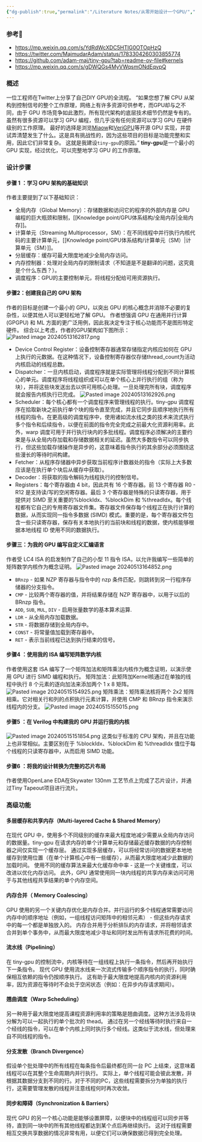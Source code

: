 ```yaml
---
{"dg-publish":true,"permalink":"/Literature Notes/从零开始设计一个GPU/","dgPassFrontmatter":true}
---
```


### 参考📕
* https://mp.weixin.qq.com/s/YdRdWcXDC5HTIG0OTOpHzQ
* https://twitter.com/MajmudarAdam/status/1783304260303855774
* https://github.com/adam-maj/tiny-gpu?tab=readme-ov-file#kernels
* https://mp.weixin.qq.com/s/gDWQGs4MyVWqsmONdEqvpQ
### 概述
一位工程师在Twitter上分享了自己DIY GPU的全流程。
“如果您想了解 CPU 从架构到控制信号的整个工作原理，网络上有许多资源可供参考，而GPU却与之不同，由于 GPU 市场竞争如此激烈，所有现代架构的底层技术细节仍然是专有的。虽然有很多资源可以学习 GPU 编程，但几乎没有任何资源可以学习 GPU 在硬件级别的工作原理。
最好的选择是浏览[Miaow](https://github.com/VerticalResearchGroup/miaow)和[VeriGPU](https://github.com/hughperkins/VeriGPU/tree/main)等开源 GPU 实现，并尝试弄清楚发生了什么。这是具有挑战性的，因为这些项目的目标是功能完整和实用，因此它们非常复杂。
这就是我建设`tiny-gpu`的原因。”
**tiny-gpu**是一个最小的 GPU 实现，经过优化，可以完整地学习 GPU 的工作原理。

### 设计步骤
#### 步骤 1 ：学习 GPU 架构的基础知识
作者主要提到了以下基础知识：
- 全局内存（Global Memory）：存储数据和访问它的程序的外部内存是 GPU 编程的巨大瓶颈和限制，[[Knowledge point/GPU体系结构/全局内存\|全局内存]]。
- 计算单元（Streaming Multiprocessor，SM）：在不同线程中并行执行内核代码的主要计算单元，[[Knowledge point/GPU体系结构/计算单元（SM）\|计算单元（SM）]]。
- 分层缓存：缓存可最大限度地减少全局内存访问。
- 内存控制器：处理对全局内存的限制请求（不知道是不是翻译的问题，这究竟是个什么东西？）。
- 调度程序：GPU的主要控制单元，将线程分配给可用资源执行。

#### 步骤2：创建我自己的 GPU 架构
作者的目标是创建一个最小的 GPU，以突出 GPU 的核心概念并消除不必要的复杂性，以便其他人可以更轻松地了解 GPU。
作者想强调 GPU 在通用并行计算 (GPGPU) 和 ML 方面的更广泛用例，因此我决定专注于核心功能而不是图形特定硬件。
综合以上考虑，作者的GPU架构如下图所示：
![Pasted image 20240513162817.png](/img/user/Literature%20Notes/imgs/Pasted%20image%2020240513162817.png)
* Device Control Register：设备控制寄存器通常存储指定内核应如何在 GPU 上执行的元数据。在这种情况下，设备控制寄存器仅存储thread_count为活动内核启动的线程总数。
* Dispatcher：一旦内核启动，调度程序就是实际管理将线程分配到不同计算核心的单元。调度程序将线程组织成可以在单个核心上并行执行的组（称为块），并将这些块发送出去以供可用核心处理。一旦处理完所有块，调度程序就会报告内核执行已完成。
![Pasted image 20240513162926.png](/img/user/Literature%20Notes/imgs/Pasted%20image%2020240513162926.png)
* Scheduler：每个核心都有一个调度程序来管理线程的执行。tiny-gpu 调度程序在拾取新块之前执行单个块的指令直至完成，并且它同步且顺序地执行所有线程的指令。在更高级的调度程序中，使用诸如流水线之类的技术来流式执行多个指令和后续指令，以便在前面的指令完全完成之前最大化资源利用率。此外，warp 调度可用于并行执行块内的多批线程。调度程序必须解决的主要约束是与从全局内存加载和存储数据相关的延迟。虽然大多数指令可以同步执行，但这些加载存储操作是异步的，这意味着指令执行的其余部分必须围绕这些漫长的等待时间构建。
* Fetcher：从程序存储器中异步获取当前程序计数器处的指令（实际上大多数应该是在执行单个块后从缓存中获取）。
* Decoder：将获取的指令解码为线程执行的控制信号。
* Registers：每个寄存器由 4 bit，因此共有 16 个寄存器。前 13 个寄存器 R0 - R12 是支持读/写的空闲寄存器。最后 3 个寄存器是特殊的只读寄存器，用于提供对 SIMD 至关重要的%blockIdx、%blockDim 和 %threadIdx。每个线程都有它自己的专用寄存器文件集。寄存器文件保存每个线程正在执行计算的数据，从而实现同一指令多数据 (SIMD) 模式。重要的是，每个寄存器文件包含一些只读寄存器，保存有关本地执行的当前块和线程的数据，使内核能够根据本地线程 ID 使用不同的数据执行。
#### 步骤三：为我的 GPU 编写自定义汇编语言
作者受 LC4 ISA 的启发制作了自己的小型 11 指令 ISA，以允许我编写一些简单的矩阵数学内核作为概念证明。
![Pasted image 20240513164852.png](/img/user/Literature%20Notes/imgs/Pasted%20image%2020240513164852.png)
- `BRnzp` - 如果 NZP 寄存器与指令中的 nzp 条件匹配，则跳转到另一行程序存储器的分支指令。
- `CMP` - 比较两个寄存器的值，并将结果存储在 NZP 寄存器中，以用于以后的 BRnzp 指令。
- `ADD`, `SUB`, `MUL`, `DIV` - 启用张量数学的基本算术运算.
- `LDR` - 从全局内存加载数据。
- `STR` - 将数据存储到全局内存中。
- `CONST` - 将常量值加载到寄存器中。
- `RET` - 表示当前线程已达到执行结束的信号。

#### 步骤4 ：使用我的 ISA 编写矩阵数学内核
作者使用这套 ISA 编写了一个矩阵加法和矩阵乘法内核作为概念证明，以演示使用 GPU 进行 SIMD 编程和执行。
矩阵加法：此矩阵加Kernel核通过在单独的线程中执行 8 个元素的逐向加法来添加两个 1 x 8 矩阵。
![Pasted image 20240515154925.png](/img/user/Literature%20Notes/imgs/Pasted%20image%2020240515154925.png)
矩阵乘法：矩阵乘法核将两个 2x2 矩阵相乘。它对相关行和列的点积执行元素计算，并使用 CMP 和 BRnzp 指令来演示线程内的分支。
![Pasted image 20240515155015.png](/img/user/Literature%20Notes/imgs/Pasted%20image%2020240515155015.png)
#### 步骤5 ：在 Verilog 中构建我的 GPU 并运行我的内核
![Pasted image 20240515151854.png](/img/user/Literature%20Notes/imgs/Pasted%20image%2020240515151854.png)
这类似于标准的 CPU 架构，并且在功能上也非常相似。主要区别在于 %blockIdx、%blockDim 和 %threadIdx 值位于每个线程的只读寄存器中，从而启用 SIMD 功能。

#### 步骤6 ：将我的设计转换为完整的芯片布局
作者使用OpenLane EDA在Skywater 130nm 工艺节点上完成了芯片设计，并通过Tiny Tapeout项目进行流片。

### 高级功能
#### 多层缓存和共享内存（Multi-layered Cache & Shared Memory）
在现代 GPU 中，使用多个不同级别的缓存来最大程度地减少需要从全局内存访问的数据量。tiny-gpu 在请求内存的单个计算单元和存储最近缓存数据的内存控制器之间仅实现一个缓存层。
通过实现多层缓存，可以将经常访问的数据更本地地缓存到使用位置（在单个计算核心中有一些缓存），从而最大限度地减少此数据的加载时间。
使用不同的缓存算法来最大化缓存命中率 - 这是一个关键维度，可以改进以优化内存访问。
此外，GPU 通常使用同一块内线程的共享内存来访问可用于与其他线程共享结果的单个内存空间。

#### 内存合并（ Memory Coalescing）
GPU 使用的另一个关键内存优化是内存合并。并行运行的多个线程通常需要访问内存中的顺序地址（例如，一组线程访问矩阵中的相邻元素） - 但这些内存请求中的每一个都是单独放入的。
内存合并用于分析排队的内存请求，并将相邻请求合并到单个事务中，从而最大限度地减少寻址和同时发出所有请求所花费的时间。

#### 流水线（Pipelining）
在 tiny-gpu 的控制流中，内核等待在一组线程上执行一条指令，然后再开始执行下一条指令。
现代 GPU 使用流水线来一次流式传输多个顺序指令的执行，同时确保相互依赖的指令仍按顺序执行。
这有助于最大限度地提高内核内的资源利用率，因为资源在等待时不会处于空闲状态（例如：在异步内存请求期间）。

#### 翘曲调度（Warp Scheduling）
另一种用于最大限度地提高课程资源利用率的策略是翘曲调度。这种方法涉及将块分解为可以一起执行的单个批次的 thead。
通过在另一个经线等待时执行来自一个经线的指令，可以在单个内核上同时执行多个经线。这类似于流水线，但处理来自不同线程的指令。

#### 分支发散（Branch Divergence）
假设单个批处理中的所有线程在每条指令后最终都在同一台 PC 上结束，这意味着线程可以在其整个生命周期内并行执行。
实际上，单个线程可能会彼此发散，并根据其数据分支到不同的行。对于不同的PC，这些线程需要拆分为单独的执行行，这需要管理发散的线程并注意线程何时再次收敛。

#### 同步和障碍（Synchronization & Barriers）
现代 GPU 的另一个核心功能是能够设置屏障，以便块中的线程组可以同步并等待，直到同一块中的所有其他线程都达到某个点后再继续执行。
这对于线程需要相互交换共享数据的情况非常有用，以便它们可以确保数据已得到完全处理。